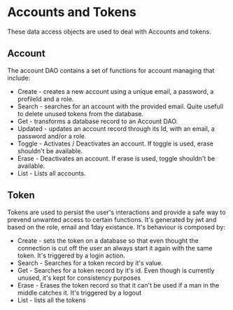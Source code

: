 # Accounts and Tokens

These data access objects are used to deal with Accounts and tokens.

## Account
The account DAO contains a set of functions for account managing that include:
* Create - creates a new account using a unique email, a password, a profileId and a role.
* Search - searches for an account with the provided email. Quite usefull to delete unused tokens from the database.
* Get - transforms a database record to an Account DAO.
* Updated - updates an account record through its Id, with an email, a password and/or a role.
* Toggle - Activates / Deactivates an account. If toggle is used, erase shouldn't be available.
* Erase - Deactivates an account. If erase is used, toggle shouldn't be available.
* List - Lists all accounts.

## Token
Tokens are used to persist the user's interactions and provide a safe way to prevend unwanted access to certain functions. It's generated by jwt and based on the role, email and 1day existance. It's behaviour is composed by:
* Create - sets the token on a database so that even thought the connection is cut off the user an always start it again with the same token. It's triggered by a login action.
* Search - Searches for a token record by it's value.
* Get - Searches for a token record by it's id. Even though is currently unused, it's kept for consistency purposes
* Erase - Erases the token record so that it can't be used if a man in the middle catches it. It's triggered by a logout
* List - lists all the tokens